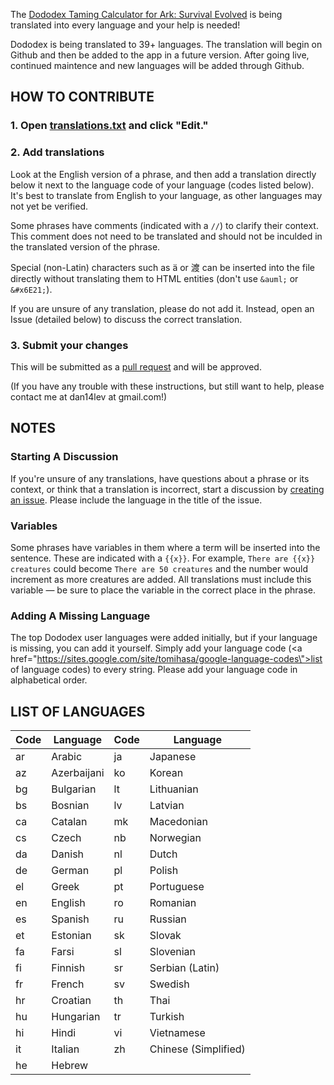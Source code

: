 The [Dododex Taming Calculator for Ark: Survival Evolved](http://www.dododex.com) is being translated into every language and your help is needed!

Dododex is being translated to 39+ languages. The translation will begin on Github and then be added to the app in a future version. After going live, continued maintence and new languages will be added through Github.

## HOW TO CONTRIBUTE

### 1. Open [translations.txt](translations.txt) and click "Edit."
### 2. Add translations
Look at the English version of a phrase, and then add a translation directly below it next to the language code of your language (codes listed below). It's best to translate from English to your language, as other languages may not yet be verified.

Some phrases have comments (indicated with a `//`) to clarify their context. This comment does not need to be translated and should not be inculded in the translated version of the phrase.

Special (non-Latin) characters such as ä or 渡 can be inserted into the file directly without translating them to HTML entities (don't use `&auml;` or `&#x6E21;`).

If you are unsure of any translation, please do not add it. Instead, open an Issue (detailed below) to discuss the correct translation.

### 3. Submit your changes
This will be submitted as a [pull request](https://help.github.com/articles/using-pull-requests/) and will be approved.

(If you have any trouble with these instructions, but still want to help, please contact me at dan14lev at gmail.com!)

## NOTES

### Starting A Discussion
If you're unsure of any translations, have questions about a phrase or its context, or think that a translation is incorrect, start a discussion by [creating an issue](https://github.com/dododex/translations/issues/new). Please include the language in the title of the issue.

### Variables
Some phrases have variables in them where a term will be inserted into the sentence. These are indicated with a `{{x}}`. For example, `There are {{x}} creatures` could become `There are 50 creatures` and the number would increment as more creatures are added. All translations must include this variable — be sure to place the variable in the correct place in the phrase.

### Adding A Missing Language
The top Dododex user languages were added initially, but if your language is missing, you can add it yourself. Simply add your language code (<a href=\"https://sites.google.com/site/tomihasa/google-language-codes\">list of language codes</a>) to every string. Please add your language code in alphabetical order. 

## LIST OF LANGUAGES

| Code | Language | Code | Language |
| ---- | -------- | ---- | -------- |
| ar | Arabic | ja | Japanese |
| az | Azerbaijani | ko | Korean |
| bg | Bulgarian | lt | Lithuanian |
| bs | Bosnian | lv | Latvian |
| ca | Catalan | mk | Macedonian |
| cs | Czech | nb | Norwegian |
| da | Danish | nl | Dutch |
| de | German | pl | Polish |
| el | Greek | pt | Portuguese |
| en | English | ro | Romanian |
| es | Spanish | ru | Russian |
| et | Estonian | sk | Slovak |
| fa | Farsi | sl | Slovenian |
| fi | Finnish | sr | Serbian (Latin) |
| fr | French | sv | Swedish |
| hr | Croatian | th | Thai |
| hu | Hungarian | tr | Turkish |
| hi | Hindi | vi | Vietnamese |
| it | Italian | zh | Chinese (Simplified) |
| he | Hebrew |

